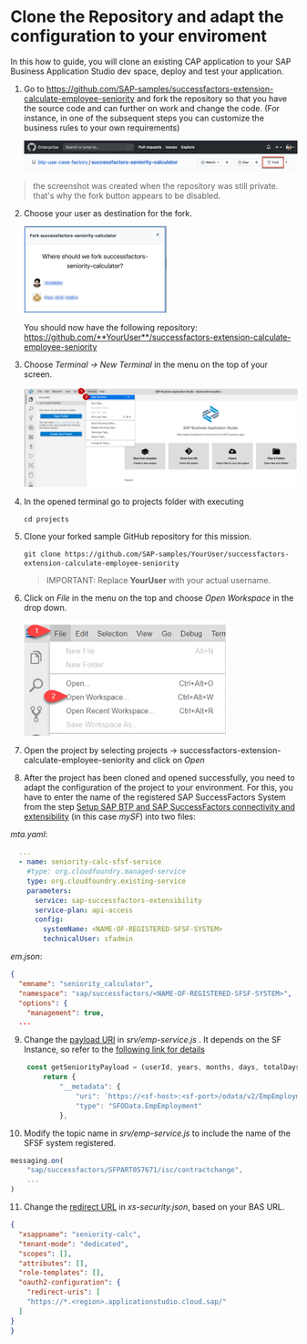 # Clone the Repository and adapt the configuration to your enviroment

In this how to guide, you will clone an existing CAP application to your SAP Business Application Studio dev space, deploy and test your application.

1. Go to <https://github.com/SAP-samples/successfactors-extension-calculate-employee-seniority> and fork the repository so that you have the source code and can further on work and change the code. (For instance, in one of the subsequent steps you can customize the business rules to your own requirements)

    ![Fork Repo](./images/fork-repo.png)

  > the screenshot was created when the repository was still private. that's why the fork button appears to be disabled. 

2. Choose your user as destination for the fork. 

    <img src="./images/fork-repo-user.png" alt="Choose user for fork" width="250">


    You should now have the following repository: https://github.com/**YourUser**/successfactors-extension-calculate-employee-seniority 

3.	Choose *Terminal -> New Terminal* in the menu on the top of your screen.

    ![Open Terminal](./images/dev-cap-app-5.png)
 
4. In the opened terminal go to projects folder with executing
   
   ``` 
   cd projects
   ``` 

5. Clone your forked sample GitHub repository for this mission. 

    ```
    git clone https://github.com/SAP-samples/YourUser/successfactors-extension-calculate-employee-seniority
    ```

    > IMPORTANT: Replace **YourUser** with your actual username. 

6.	Click on *File* in the menu on the top and choose *Open Workspace* in the drop down.

    ![Open Workspace](./images/dev-cap-app-7.png)
 
7.	Open the project by selecting projects -> successfactors-extension-calculate-employee-seniority and click on *Open*

8. After the project has been cloned and opened successfully, you need to adapt the configuration of the project to your environment. For this, you have to enter the name of the registered SAP SuccessFactors System from the step [Setup SAP BTP and SAP SuccessFactors connectivity and extensibility](../02-SetupSAPBTPAndSAPSuccessFactorsConnectivityAndExtensibility) (in this case *mySF*) into two files:

*mta.yaml*:
```yaml
  ...
  - name: seniority-calc-sfsf-service
    #type: org.cloudfoundry.managed-service
    type: org.cloudfoundry.existing-service
    parameters:
      service: sap-successfactors-extensibility
      service-plan: api-access
      config:
        systemName: <NAME-OF-REGISTERED-SFSF-SYSTEM>
        technicalUser: sfadmin
```

*em.json*:
```json
{
  "emname": "seniority_calculator",
  "namespace": "sap/successfactors/<NAME-OF-REGISTERED-SFSF-SYSTEM>",
  "options": {
    "management": true,
  ...
```

9. Change the [payload URI](https://github.com/SAP-samples/successfactors-extension-calculate-employee-seniority/blob/main/srv/emp-service.js#L72) in *srv/emp-service.js* . It depends on the SF Instance, so refer to the [following link for details](https://help.sap.com/viewer/28bc3c8e3f214ab487ec51b1b8709adc/2111/en-US/af2b8d5437494b12be88fe374eba75b6.html)



```js
    const getSeniorityPayload = (userId, years, months, days, totalDays) => {
        return {
            "__metadata": {
                "uri": `https://<sf-host>:<sf-port>/odata/v2/EmpEmployment(personIdExternal='${userId}',userId='${userId}')`,
                "type": "SFOData.EmpEmployment"
            },
```

10. Modify the topic name in *srv/emp-service.js* to include the name of the SFSF system registered.


```js
messaging.on(
    "sap/successfactors/SFPART057671/isc/contractchange",
    ...
)
```

11. Change the [redirect URL](https://github.com/SAP-samples/successfactors-extension-calculate-employee-seniority/blob/main/xs-security.json#L9) in *xs-security.json*, based on your BAS URL.

```json
{
  "xsappname": "seniority-calc",
  "tenant-mode": "dedicated",
  "scopes": [],
  "attributes": [],
  "role-templates": [],
  "oauth2-configuration": {
    "redirect-uris": [
    "https://*.<region>.applicationstudio.cloud.sap/"
  ]
}
}
```

